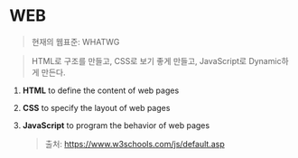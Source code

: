 # WEB

> 현재의 웹표준: WHATWG

> HTML로 구조를 만들고, CSS로 보기 좋게 만들고, JavaScript로 Dynamic하게 만든다.

1. **HTML** to define the content of web pages

2. **CSS** to specify the layout of web pages

3. **JavaScript** to program the behavior of web pages

   > 출처: https://www.w3schools.com/js/default.asp

